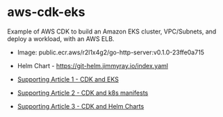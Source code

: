 # aws-cdk-eks
Example of AWS CDK to build an Amazon EKS cluster, VPC/Subnets, and deploy a workload, with an AWS ELB.

- Image: public.ecr.aws/r2l1x4g2/go-http-server:v0.1.0-23ffe0a715

- Helm Chart - https://git-helm.jimmyray.io/index.yaml

- [Supporting Article 1 - CDK and EKS](https://jimmy-ray.medium.com/aws-cdk-where-imperative-meets-declarative-3d23fd4a4dbd)
- [Supporting Article 2 - CDK and k8s manifests](https://itnext.io/aws-cdk-for-eks-kubernetes-manifest-handling-ebdec52e7f01)
- [Supporting Article 3 - CDK and Helm Charts](https://itnext.io/aws-cdk-for-eks-handling-helm-charts-aa002afedde4)
